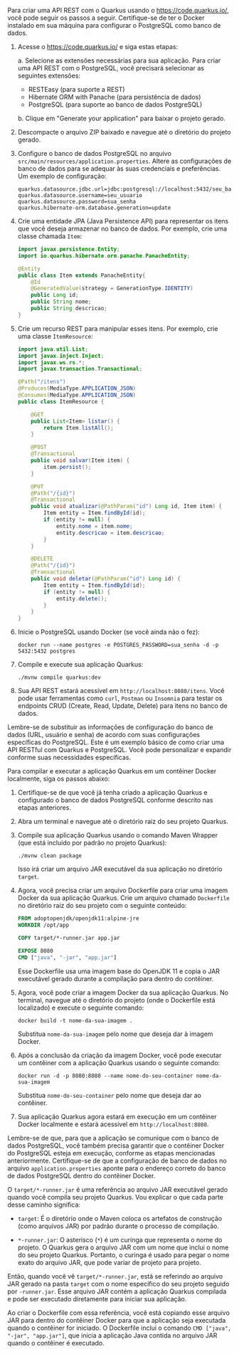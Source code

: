 Para criar uma API REST com o Quarkus usando o https://code.quarkus.io/, você pode seguir os passos a seguir. Certifique-se de ter o Docker instalado em sua máquina para configurar o PostgreSQL como banco de dados.

1. Acesse o https://code.quarkus.io/ e siga estas etapas:

   a. Selecione as extensões necessárias para sua aplicação. Para criar uma API REST com o PostgreSQL, você precisará selecionar as seguintes extensões:
   
      - RESTEasy (para suporte a REST)
      - Hibernate ORM with Panache (para persistência de dados)
      - PostgreSQL (para suporte ao banco de dados PostgreSQL)

   b. Clique em "Generate your application" para baixar o projeto gerado.

2. Descompacte o arquivo ZIP baixado e navegue até o diretório do projeto gerado.

3. Configure o banco de dados PostgreSQL no arquivo `src/main/resources/application.properties`. Altere as configurações de banco de dados para se adequar às suas credenciais e preferências. Um exemplo de configuração:

   ```
   quarkus.datasource.jdbc.url=jdbc:postgresql://localhost:5432/seu_banco_de_dados
   quarkus.datasource.username=seu_usuario
   quarkus.datasource.password=sua_senha
   quarkus.hibernate-orm.database.generation=update
   ```

4. Crie uma entidade JPA (Java Persistence API) para representar os itens que você deseja armazenar no banco de dados. Por exemplo, crie uma classe chamada `Item`:

   ```java
   import javax.persistence.Entity;
   import io.quarkus.hibernate.orm.panache.PanacheEntity;

   @Entity
   public class Item extends PanacheEntity{
       @Id
       @GeneratedValue(strategy = GenerationType.IDENTITY)
       public Long id;
       public String nome;
       public String descricao;
   }
   ```

5. Crie um recurso REST para manipular esses itens. Por exemplo, crie uma classe `ItemResource`:

   ```java
   import java.util.List;
   import javax.inject.Inject;
   import javax.ws.rs.*;
   import javax.transaction.Transactional;

   @Path("/itens")
   @Produces(MediaType.APPLICATION_JSON)
   @Consumes(MediaType.APPLICATION_JSON)
   public class ItemResource {

       @GET
       public List<Item> listar() {
           return Item.listAll();
       }

       @POST
       @Transactional
       public void salvar(Item item) {
           item.persist();
       }

       @PUT
       @Path("/{id}")
       @Transactional
       public void atualizar(@PathParam("id") Long id, Item item) {
           Item entity = Item.findById(id);
           if (entity != null) {
               entity.nome = item.nome;
               entity.descricao = item.descricao;
           }
       }

       @DELETE
       @Path("/{id}")
       @Transactional
       public void deletar(@PathParam("id") Long id) {
           Item entity = Item.findById(id);
           if (entity != null) {
               entity.delete();
           }
       }
   }
   ```

6. Inicie o PostgreSQL usando Docker (se você ainda não o fez):

   ```
   docker run --name postgres -e POSTGRES_PASSWORD=sua_senha -d -p 5432:5432 postgres
   ```

7. Compile e execute sua aplicação Quarkus:

   ```
   ./mvnw compile quarkus:dev
   ```

8. Sua API REST estará acessível em `http://localhost:8080/itens`. Você pode usar ferramentas como `curl`, `Postman` ou `Insomnia` para testar os endpoints CRUD (Create, Read, Update, Delete) para itens no banco de dados.

Lembre-se de substituir as informações de configuração do banco de dados (URL, usuário e senha) de acordo com suas configurações específicas do PostgreSQL. Este é um exemplo básico de como criar uma API RESTful com Quarkus e PostgreSQL. Você pode personalizar e expandir conforme suas necessidades específicas.

Para compilar e executar a aplicação Quarkus em um contêiner Docker localmente, siga os passos abaixo:

1. Certifique-se de que você já tenha criado a aplicação Quarkus e configurado o banco de dados PostgreSQL conforme descrito nas etapas anteriores.

2. Abra um terminal e navegue até o diretório raiz do seu projeto Quarkus.

3. Compile sua aplicação Quarkus usando o comando Maven Wrapper (que está incluído por padrão no projeto Quarkus):

   ```
   ./mvnw clean package
   ```

   Isso irá criar um arquivo JAR executável da sua aplicação no diretório `target`.

4. Agora, você precisa criar um arquivo Dockerfile para criar uma imagem Docker da sua aplicação Quarkus. Crie um arquivo chamado `Dockerfile` no diretório raiz do seu projeto com o seguinte conteúdo:

   ```Dockerfile
   FROM adoptopenjdk/openjdk11:alpine-jre
   WORKDIR /opt/app

   COPY target/*-runner.jar app.jar

   EXPOSE 8080
   CMD ["java", "-jar", "app.jar"]
   ```

   Esse Dockerfile usa uma imagem base do OpenJDK 11 e copia o JAR executável gerado durante a compilação para dentro do contêiner.

5. Agora, você pode criar a imagem Docker da sua aplicação Quarkus. No terminal, navegue até o diretório do projeto (onde o Dockerfile está localizado) e execute o seguinte comando:

   ```
   docker build -t nome-da-sua-imagem .
   ```

   Substitua `nome-da-sua-imagem` pelo nome que deseja dar à imagem Docker.

6. Após a conclusão da criação da imagem Docker, você pode executar um contêiner com a aplicação Quarkus usando o seguinte comando:

   ```
   docker run -d -p 8080:8080 --name nome-do-seu-container nome-da-sua-imagem
   ```

   Substitua `nome-do-seu-container` pelo nome que deseja dar ao contêiner.

7. Sua aplicação Quarkus agora estará em execução em um contêiner Docker localmente e estará acessível em `http://localhost:8080`.

Lembre-se de que, para que a aplicação se comunique com o banco de dados PostgreSQL, você também precisa garantir que o contêiner Docker do PostgreSQL esteja em execução, conforme as etapas mencionadas anteriormente. Certifique-se de que a configuração de banco de dados no arquivo `application.properties` aponte para o endereço correto do banco de dados PostgreSQL dentro do contêiner Docker.

O `target/*-runner.jar` é uma referência ao arquivo JAR executável gerado quando você compila seu projeto Quarkus. Vou explicar o que cada parte desse caminho significa:

- `target`: É o diretório onde o Maven coloca os artefatos de construção (como arquivos JAR) por padrão durante o processo de compilação.

- `*-runner.jar`: O asterisco (`*`) é um curinga que representa o nome do projeto. O Quarkus gera o arquivo JAR com um nome que inclui o nome do seu projeto Quarkus. Portanto, o curinga é usado para pegar o nome exato do arquivo JAR, que pode variar de projeto para projeto.

Então, quando você vê `target/*-runner.jar`, está se referindo ao arquivo JAR gerado na pasta `target` com o nome específico do seu projeto seguido por `-runner.jar`. Esse arquivo JAR contém a aplicação Quarkus compilada e pode ser executado diretamente para iniciar sua aplicação.

Ao criar o Dockerfile com essa referência, você está copiando esse arquivo JAR para dentro do contêiner Docker para que a aplicação seja executada quando o contêiner for iniciado. O Dockerfile inclui o comando `CMD ["java", "-jar", "app.jar"]`, que inicia a aplicação Java contida no arquivo JAR quando o contêiner é executado.
